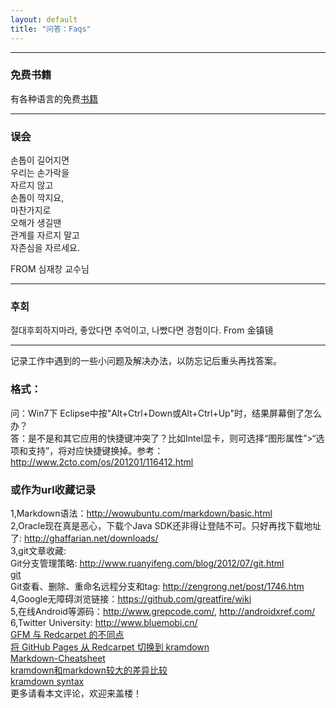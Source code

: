 ```yaml
---
layout: default
title: "问答：Faqs"
---
```


------

### 免费书籍
 
有各种语言的免费[书籍](https://github.com/vhf/free-programming-books)  

------

### 误会
손톱이 길어지면  
우리는 손가락을   
자르지 않고   
손톱이 깍지요,  
마찬가지로  
오해가 생길땐  
관계를 자르지 말고  
자존심을 자르세요.   

FROM 심재창 교수님  

------

### 후회
절대후회하지마라, 좋았다면 추억이고, 나빴다면 경험이다.
From 金镇镜

------

记录工作中遇到的一些小问题及解决办法，以防忘记后重头再找答案。

### 格式：
问：Win7下 Eclipse中按"Alt+Ctrl+Down或Alt+Ctrl+Up"时，结果屏幕倒了怎么办？  
答：是不是和其它应用的快捷键冲突了？比如Intel显卡，则可选择“图形属性”>“选项和支持”，将对应快捷键换掉。参考：http://www.2cto.com/os/201201/116412.html

### 或作为url收藏记录
1,Markdown语法：<http://wowubuntu.com/markdown/basic.html>  
2,Oracle现在真是恶心，下载个Java SDK还非得让登陆不可。只好再找下载地址了: <http://ghaffarian.net/downloads/>  
3,git文章收藏:  
Git分支管理策略: <http://www.ruanyifeng.com/blog/2012/07/git.html>   
[git](http://equation85.github.io/blog/git-operation-memo/)  
Git查看、删除、重命名远程分支和tag: http://zengrong.net/post/1746.htm  
4,Google无障碍浏览链接：<https://github.com/greatfire/wiki>  
5,在线Android等源码：<http://www.grepcode.com/>, <http://androidxref.com/>  
6,Twitter University: <http://www.bluemobi.cn/>  
[GFM 与 Redcarpet 的不同点](http://mazhuang.org/2015/12/05/diff-between-gfm-and-redcarpet/)  
[将 GitHub Pages 从 Redcarpet 切换到 kramdown](http://mazhuang.org/2016/02/04/switch-to-kramdown-from-redcarpet/)  
[Markdown-Cheatsheet](https://github.com/adam-p/markdown-here/wiki/Markdown-Cheatsheet)  
[kramdown和markdown较大的差异比较](http://gohom.win/2015/11/06/Kramdown-note/#fn:1)  
[kramdown syntax](http://kramdown.gettalong.org/syntax.html)  
更多请看本文评论，欢迎来盖楼！



<!-- Blog Comments -->
<!-- <div class="media"> -->
  <!-- UY BEGIN -->
  <!-- <div id="uyan_frame"> -->
  <!-- </div> -->
  <!-- <script type="text/javascript" src="http://v2.uyan.cc/code/uyan.js?uid=1511840"> -->
  <!-- </script> -->
  <!-- UY END -->
<!-- </div> -->

